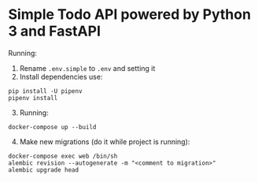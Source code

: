 # Simple Todo API powered by Python 3 and FastAPI

Running:
1. Rename `.env.simple` to `.env` and setting it
2. Install dependencies use:

```shell
pip install -U pipenv
pipenv install
```

3. Running:

```shell
docker-compose up --build
```

4. Make new migrations (do it while project is running):

```shell
docker-compose exec web /bin/sh
alembic revision --autogenerate -m "<comment to migration>"
alembic upgrade head
```
